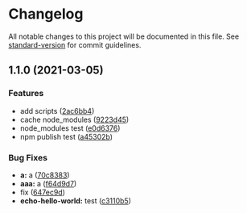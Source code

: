 # Changelog

All notable changes to this project will be documented in this file. See [standard-version](https://github.com/conventional-changelog/standard-version) for commit guidelines.

## 1.1.0 (2021-03-05)


### Features

* add scripts ([2ac6bb4](https://github.com/zhangzhengsmiling/act-test/commit/2ac6bb4d626bb13bc38de80651f12d704b2227f3))
* cache node_modules ([9223d45](https://github.com/zhangzhengsmiling/act-test/commit/9223d4559bdcad264c570b880fd66cc2e9d481d8))
* node_modules test ([e0d6376](https://github.com/zhangzhengsmiling/act-test/commit/e0d6376cd39cd31bd36f9f3b2feb6a42a8f476bb))
* npm publish test ([a45302b](https://github.com/zhangzhengsmiling/act-test/commit/a45302b9deff0dd80045e108df1fad8ae5ed6f80))


### Bug Fixes

* **a:** a ([70c8383](https://github.com/zhangzhengsmiling/act-test/commit/70c838358f01ed8a92fc8bfd91ce9d6aaf0a2a1b))
* **aaa:** a ([f64d9d7](https://github.com/zhangzhengsmiling/act-test/commit/f64d9d76f12526780928493ba39288604c5df98c))
* fix ([647ec9d](https://github.com/zhangzhengsmiling/act-test/commit/647ec9d481f70a33c7f4ace81c8b17ceb289a86b))
* **echo-hello-world:** test ([c3110b5](https://github.com/zhangzhengsmiling/act-test/commit/c3110b54a59ee1991bb3be49b7fde5fc3983e99c))
